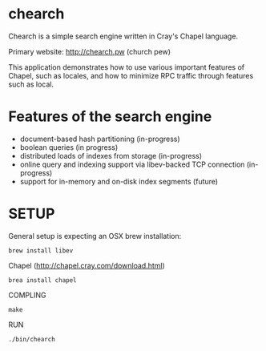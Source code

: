 # chearch

Chearch is a simple search engine written in Cray's Chapel language.

Primary website: http://chearch.pw (church pew)

This application demonstrates how to use various important features of Chapel,
such as locales, and how to minimize RPC traffic through features such as local.

Features of the search engine
=============================

* document-based hash partitioning (in-progress)
* boolean queries (in progress)
* distributed loads of indexes from storage (in-progress)
* online query and indexing support via libev-backed TCP connection (in-progress)
* support for in-memory and on-disk index segments (future)

SETUP
=====

General setup is expecting an OSX brew installation:

    brew install libev
    
Chapel (http://chapel.cray.com/download.html)

	brea install chapel

COMPLING

    make

RUN

    ./bin/chearch

